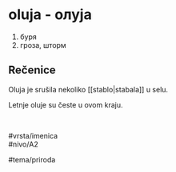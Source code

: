 # oluja - олуја

1. буря
2. гроза, шторм

## Rečenice

Oluja je srušila nekoliko [[stablo|stabala]] u selu.

Letnje oluje su česte u ovom kraju.

<br>

#vrsta/imenica  
#nivo/A2  

#tema/priroda
